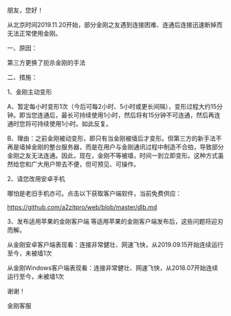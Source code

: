 朋友，您好！

从北京时间2019.11.20开始，部分金刚之友遇到连接困难、连通后连接迅速断掉而无法正常使用金刚。

一、原因：

第三方更换了扼杀金刚的手法

二、措施：

1、金刚主动变形

A、暂定每小时变形1次（今后可每2小时、5小时或更长间隔），变形过程大约15分钟。即当您连通后，最长可持续使用1小时，然后将有15分钟不可连通，然后再连通时您将可持续使用1小时。如此反复。

B、理由：之前金刚被动变形，即只有当金刚被墙后才变形。但第三方的新手法不再是墙掉金刚的整台服务器，而是在用户与金刚通讯过程中制造不合拍，导致部分金刚之友无法连通。因此，现在，金刚不等被墙，时间一到立即变形。这种方式虽然给您和广大用户带去不便，但可预见、可操作。

2、请您改用安卓手机

哪怕是老旧手机亦可。点击以下获取客户端软件，当前免费供应：

https://github.com/a2zitpro/web/blob/master/dlb.md

3、发布适用苹果的金刚客户端
等适用苹果的金刚客户端发布后，这些问题将迎刃而解。

从金刚安卓客户端表现看：连接非常健壮、网速飞快，从2019.09.15开始连续运行至今，未被墙1次

从金刚Windows客户端表现看：连接非常健壮、网速飞快，从2018.07开始连续运行至今，未被墙1次

谢谢！

金刚客服
